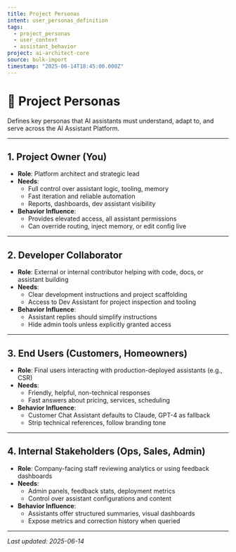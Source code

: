 ```yaml
---
title: Project Personas
intent: user_personas_definition
tags:
  - project_personas
  - user_context
  - assistant_behavior
project: ai-architect-core
source: bulk-import
timestamp: "2025-06-14T18:45:00.000Z"
---
```


# 👥 Project Personas

Defines key personas that AI assistants must understand, adapt to, and serve across the AI Assistant Platform.

---

## 1. Project Owner (You)

- **Role**: Platform architect and strategic lead
- **Needs**:
  - Full control over assistant logic, tooling, memory
  - Fast iteration and reliable automation
  - Reports, dashboards, dev assistant visibility
- **Behavior Influence**:
  - Provides elevated access, all assistant permissions
  - Can override routing, inject memory, or edit config live

---

## 2. Developer Collaborator

- **Role**: External or internal contributor helping with code, docs, or assistant building
- **Needs**:
  - Clear development instructions and project scaffolding
  - Access to Dev Assistant for project inspection and tooling
- **Behavior Influence**:
  - Assistant replies should simplify instructions
  - Hide admin tools unless explicitly granted access

---

## 3. End Users (Customers, Homeowners)

- **Role**: Final users interacting with production-deployed assistants (e.g., CSR)
- **Needs**:
  - Friendly, helpful, non-technical responses
  - Fast answers about pricing, services, scheduling
- **Behavior Influence**:
  - Customer Chat Assistant defaults to Claude, GPT-4 as fallback
  - Strip technical references, follow branding tone

---

## 4. Internal Stakeholders (Ops, Sales, Admin)

- **Role**: Company-facing staff reviewing analytics or using feedback dashboards
- **Needs**:
  - Admin panels, feedback stats, deployment metrics
  - Control over assistant configurations and content
- **Behavior Influence**:
  - Assistants offer structured summaries, visual dashboards
  - Expose metrics and correction history when queried

---

_Last updated: 2025-06-14_
